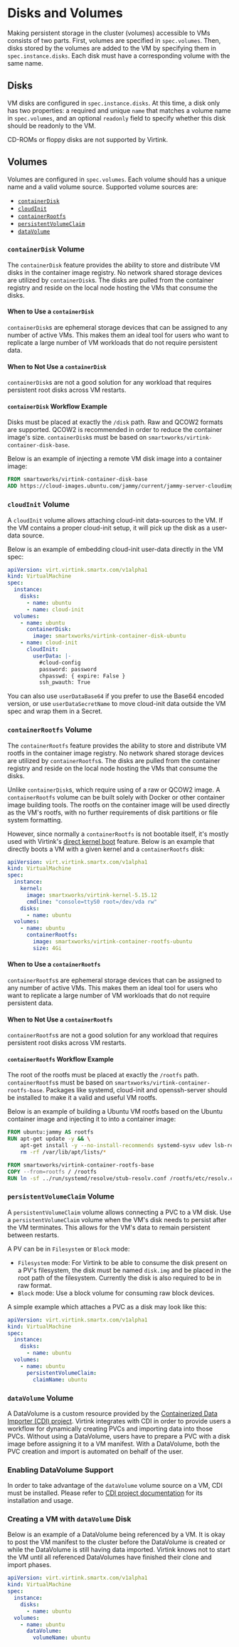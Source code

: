 # Disks and Volumes

Making persistent storage in the cluster (volumes) accessible to VMs consists of two parts. First, volumes are specified in `spec.volumes`. Then, disks stored by the volumes are added to the VM by specifying them in `spec.instance.disks`. Each disk must have a corresponding volume with the same name.

## Disks

VM disks are configured in `spec.instance.disks`. At this time, a disk only has two properties: a required and unique `name` that matches a volume name in `spec.volumes`, and an optional `readonly` field to specify whether this disk should be readonly to the VM.

CD-ROMs or floppy disks are not supported by Virtink.

## Volumes

Volumes are configured in `spec.volumes`. Each volume should has a unique name and a valid volume source. Supported volume sources are:

- [`containerDisk`](#containerdisk-volume)
- [`cloudInit`](#cloudinit-volume)
- [`containerRootfs`](#containerrootfs-volume)
- [`persistentVolumeClaim`](#persistentvolumeclaim-volume)
- [`dataVolume`](#datavolume-volume)

### `containerDisk` Volume

The `containerDisk` feature provides the ability to store and distribute VM disks in the container image registry. No network shared storage devices are utilized by `containerDisk`s. The disks are pulled from the container registry and reside on the local node hosting the VMs that consume the disks.

#### When to Use a `containerDisk`

`containerDisk`s are ephemeral storage devices that can be assigned to any number of active VMs. This makes them an ideal tool for users who want to replicate a large number of VM workloads that do not require persistent data.

#### When to Not Use a `containerDisk`

`containerDisk`s are not a good solution for any workload that requires persistent root disks across VM restarts.

#### `containerDisk` Workflow Example

Disks must be placed at exactly the `/disk` path. Raw and QCOW2 formats are supported. QCOW2 is recommended in order to reduce the container image's size. `containerDisk`s must be based on `smartxworks/virtink-container-disk-base`.

Below is an example of injecting a remote VM disk image into a container image:

```dockerfile
FROM smartxworks/virtink-container-disk-base
ADD https://cloud-images.ubuntu.com/jammy/current/jammy-server-cloudimg-amd64.img /disk
```

### `cloudInit` Volume

A `cloudInit` volume allows attaching cloud-init data-sources to the VM. If the VM contains a proper cloud-init setup, it will pick up the disk as a user-data source.

Below is an example of embedding cloud-init user-data directly in the VM spec:

```yaml
apiVersion: virt.virtink.smartx.com/v1alpha1
kind: VirtualMachine
spec:
  instance:
    disks:
      - name: ubuntu
      - name: cloud-init
  volumes:
    - name: ubuntu
      containerDisk:
        image: smartxworks/virtink-container-disk-ubuntu
    - name: cloud-init
      cloudInit:
        userData: |-
          #cloud-config
          password: password
          chpasswd: { expire: False }
          ssh_pwauth: True
```

You can also use `userDataBase64` if you prefer to use the Base64 encoded version, or use `userDataSecretName` to move cloud-init data outside the VM spec and wrap them in a Secret.

### `containerRootfs` Volume

The `containerRootfs` feature provides the ability to store and distribute VM rootfs in the container image registry. No network shared storage devices are utilized by `containerRootfs`s. The disks are pulled from the container registry and reside on the local node hosting the VMs that consume the disks.

Unlike `containerDisk`s, which require using of a raw or QCOW2 image. A `containerRootfs` volume can be built solely with Docker or other container image building tools. The rootfs on the container image will be used directly as the VM's rootfs, with no further requirements of disk partitions or file system formatting.

However, since normally a `containerRootfs` is not bootable itself, it's mostly used with Virtink's [direct kernel boot](direct_kernel_boot.md) feature. Below is an example that directly boots a VM with a given kernel and a `containerRootfs` disk:

```yaml
apiVersion: virt.virtink.smartx.com/v1alpha1
kind: VirtualMachine
spec:
  instance:
    kernel:
      image: smartxworks/virtink-kernel-5.15.12
      cmdline: "console=ttyS0 root=/dev/vda rw"
    disks:
      - name: ubuntu
  volumes:
    - name: ubuntu
      containerRootfs:
        image: smartxworks/virtink-container-rootfs-ubuntu
        size: 4Gi
```

#### When to Use a `containerRootfs`

`containerRootfs`s are ephemeral storage devices that can be assigned to any number of active VMs. This makes them an ideal tool for users who want to replicate a large number of VM workloads that do not require persistent data.

#### When to Not Use a `containerRootfs`

`containerRootfs`s are not a good solution for any workload that requires persistent root disks across VM restarts.

#### `containerRootfs` Workflow Example

The root of the rootfs must be placed at exactly the `/rootfs` path. `containerRootfs`s must be based on `smartxworks/virtink-container-rootfs-base`. Packages like systemd, cloud-init and openssh-server should be installed to make it a valid and useful VM rootfs.

Below is an example of building a Ubuntu VM rootfs based on the Ubuntu container image and injecting it to into a container image:

```dockerfile
FROM ubuntu:jammy AS rootfs
RUN apt-get update -y && \
    apt-get install -y --no-install-recommends systemd-sysv udev lsb-release cloud-init sudo openssh-server && \
    rm -rf /var/lib/apt/lists/*

FROM smartxworks/virtink-container-rootfs-base
COPY --from=rootfs / /rootfs
RUN ln -sf ../run/systemd/resolve/stub-resolv.conf /rootfs/etc/resolv.conf
```

### `persistentVolumeClaim` Volume

A `persistentVolumeClaim` volume allows connecting a PVC to a VM disk. Use a `persistentVolumeClaim` volume when the VM's disk needs to persist after the VM terminates. This allows for the VM's data to remain persistent between restarts.

A PV can be in `Filesystem` or `Block` mode:

- `Filesystem` mode: For Virtink to be able to consume the disk present on a PV's filesystem, the disk must be named `disk.img` and be placed in the root path of the filesystem. Currently the disk is also required to be in raw format.
- `Block` mode: Use a block volume for consuming raw block devices.

A simple example which attaches a PVC as a disk may look like this:

```yaml
apiVersion: virt.virtink.smartx.com/v1alpha1
kind: VirtualMachine
spec:
  instance:
    disks:
      - name: ubuntu
  volumes:
    - name: ubuntu
      persistentVolumeClaim:
        claimName: ubuntu
```

### `dataVolume` Volume

A DataVolume is a custom resource provided by the [Containerized Data Importer (CDI) project](https://github.com/kubevirt/containerized-data-importer). Virtink integrates with CDI in order to provide users a workflow for dynamically creating PVCs and importing data into those PVCs. Without using a DataVolume, users have to prepare a PVC with a disk image before assigning it to a VM manifest. With a DataVolume, both the PVC creation and import is automated on behalf of the user.

### Enabling DataVolume Support

In order to take advantage of the `dataVolume` volume source on a VM, CDI must be installed. Please refer to [CDI project documentation](https://github.com/kubevirt/containerized-data-importer#deploy-it) for its installation and usage.

### Creating a VM with `dataVolume` Disk

Below is an example of a DataVolume being referenced by a VM. It is okay to post the VM manifest to the cluster before the DataVolume is created or while the DataVolume is still having data imported. Virtink knows not to start the VM until all referenced DataVolumes have finished their clone and import phases.

```yaml
apiVersion: virt.virtink.smartx.com/v1alpha1
kind: VirtualMachine
spec:
  instance:
    disks:
      - name: ubuntu
  volumes:
    - name: ubuntu
      dataVolume:
        volumeName: ubuntu
```
